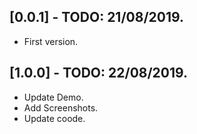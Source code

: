 ## [0.0.1] - TODO: 21/08/2019.

* First version.

## [1.0.0] - TODO: 22/08/2019.

* Update Demo.
* Add Screenshots.
* Update coode.
